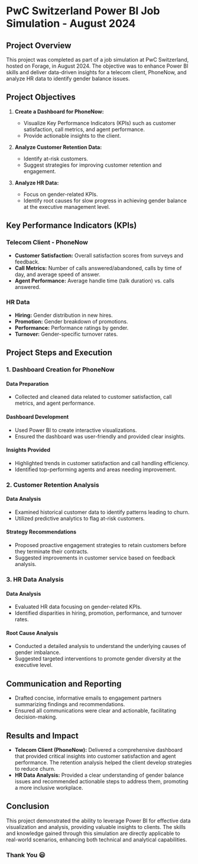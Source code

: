 # PwC Switzerland Power BI Job Simulation - August 2024

## Project Overview

This project was completed as part of a job simulation at PwC Switzerland, hosted on Forage, in August 2024. The objective was to enhance Power BI skills and deliver data-driven insights for a telecom client, PhoneNow, and analyze HR data to identify gender balance issues.

## Project Objectives

1. **Create a Dashboard for PhoneNow:**
   - Visualize Key Performance Indicators (KPIs) such as customer satisfaction, call metrics, and agent performance.
   - Provide actionable insights to the client.

2. **Analyze Customer Retention Data:**
   - Identify at-risk customers.
   - Suggest strategies for improving customer retention and engagement.

3. **Analyze HR Data:**
   - Focus on gender-related KPIs.
   - Identify root causes for slow progress in achieving gender balance at the executive management level.

## Key Performance Indicators (KPIs)

### Telecom Client - PhoneNow
- **Customer Satisfaction:** Overall satisfaction scores from surveys and feedback.
- **Call Metrics:** Number of calls answered/abandoned, calls by time of day, and average speed of answer.
- **Agent Performance:** Average handle time (talk duration) vs. calls answered.

### HR Data
- **Hiring:** Gender distribution in new hires.
- **Promotion:** Gender breakdown of promotions.
- **Performance:** Performance ratings by gender.
- **Turnover:** Gender-specific turnover rates.

## Project Steps and Execution

### 1. Dashboard Creation for PhoneNow

#### Data Preparation
- Collected and cleaned data related to customer satisfaction, call metrics, and agent performance.

#### Dashboard Development
- Used Power BI to create interactive visualizations.
- Ensured the dashboard was user-friendly and provided clear insights.

#### Insights Provided
- Highlighted trends in customer satisfaction and call handling efficiency.
- Identified top-performing agents and areas needing improvement.

### 2. Customer Retention Analysis

#### Data Analysis
- Examined historical customer data to identify patterns leading to churn.
- Utilized predictive analytics to flag at-risk customers.

#### Strategy Recommendations
- Proposed proactive engagement strategies to retain customers before they terminate their contracts.
- Suggested improvements in customer service based on feedback analysis.

### 3. HR Data Analysis

#### Data Analysis
- Evaluated HR data focusing on gender-related KPIs.
- Identified disparities in hiring, promotion, performance, and turnover rates.

#### Root Cause Analysis
- Conducted a detailed analysis to understand the underlying causes of gender imbalance.
- Suggested targeted interventions to promote gender diversity at the executive level.

## Communication and Reporting

- Drafted concise, informative emails to engagement partners summarizing findings and recommendations.
- Ensured all communications were clear and actionable, facilitating decision-making.

## Results and Impact

- **Telecom Client (PhoneNow):** Delivered a comprehensive dashboard that provided critical insights into customer satisfaction and agent performance. The retention analysis helped the client develop strategies to reduce churn.
- **HR Data Analysis:** Provided a clear understanding of gender balance issues and recommended actionable steps to address them, promoting a more inclusive workplace.

## Conclusion

This project demonstrated the ability to leverage Power BI for effective data visualization and analysis, providing valuable insights to clients. The skills and knowledge gained through this simulation are directly applicable to real-world scenarios, enhancing both technical and analytical capabilities.

### Thank You 😃
